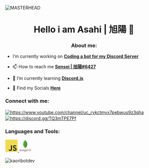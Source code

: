 ![MASTERHEAD](https://cdn.discordapp.com/attachments/935232262407065610/937896587802333204/ikigaigiagkaori.jpg)

<h1 align="center">Hello i am Asahi | 旭陽 👋</h1>
<h3 align="center">About me:</h3>


- I’m currently working on **[Coding a bot for my Discord Server](https://discord.gg/TQ3mTPE7Pf)**

- 📫 How to reach me **[Sensei | 旭陽#6427](https://discordapp.com/users/569670023300382720)**

- 🌱 I’m currently learning **[Discord.js](https://discord.js.org/)**

- 🔗 Find my Socials **[Here](https://bio.link/ikigai)**


<h3 align="left">Connect with me:</h3>
<p align="left">
<a href="https://www.youtube.com/c/https://www.youtube.com/channel/uc_rykctmyx7pebwus9z3qha" target="blank"><img align="center" src="https://raw.githubusercontent.com/rahuldkjain/github-profile-readme-generator/master/src/images/icons/Social/youtube.svg" alt="https://www.youtube.com/channel/uc_rykctmyx7pebwus9z3qha" height="30" width="40" /></a>
<a href="https://discord.gg/https://discord.gg/TQ3mTPE7Pf" target="blank"><img align="center" src="https://raw.githubusercontent.com/rahuldkjain/github-profile-readme-generator/master/src/images/icons/Social/discord.svg" alt="https://discord.gg/TQ3mTPE7Pf" height="30" width="40" /></a>
</p>

<h3 align="left">Languages and Tools:</h3>
<p align="left"> <a href="https://developer.mozilla.org/en-US/docs/Web/JavaScript" target="_blank" rel="noreferrer"> <img src="https://raw.githubusercontent.com/devicons/devicon/master/icons/javascript/javascript-original.svg" alt="javascript" width="40" height="40"/> </a> <a href="https://www.mongodb.com/" target="_blank" rel="noreferrer"> <img src="https://raw.githubusercontent.com/devicons/devicon/master/icons/mongodb/mongodb-original-wordmark.svg" alt="mongodb" width="40" height="40"/> </a> </p>

<p><img align="center" src="https://github-readme-stats.vercel.app/api/top-langs?username=kaoribotdev&show_icons=true&locale=en&layout=compact" alt="kaoribotdev" /></p>
